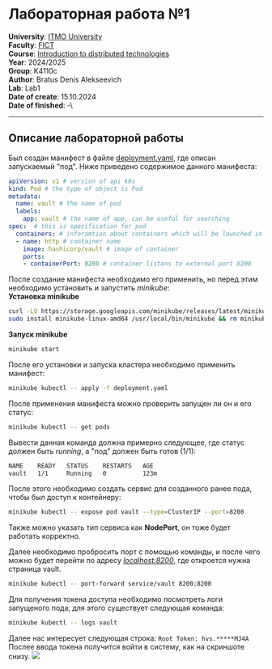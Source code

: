 # Лабораторная работа №1
**University**: [ITMO University](https://itmo.ru/ru/)\
**Faculty**: [FICT](https://fict.itmo.ru)\
**Course**: [Introduction to distributed technologies](https://github.com/itmo-ict-faculty/introduction-to-distributed-technologies)\
**Year**: 2024/2025\
**Group**: K4110c\
**Author**: Bratus Denis Alekseevich\
**Lab**: Lab1\
**Date of create**: 15.10.2024\
**Date of finished**: -\

---

## Описание лабораторной работы
Был создан манифест в файле [deployment.yaml](/lab1/deployment.yaml), где описан запускаемый "под". Ниже приведено содержимое данного манифеста:
```yaml
apiVersion: v1 # version of api k8s
kind: Pod # the type of object is Pod
metadata: 
  name: vault # the name of pod
  labels: 
    app: vault # the name of app, can be useful for searching
spec:  # this is specification for pod
  containers: # inforamtion about containers which will be launched in the pod
  - name: http # container name
    image: hashicorp/vault # image of container
    ports:
    - containerPort: 8200 # container listens to external port 8200  
```
После создание манифеста необходимо его применить, но перед этим необходимо установить и запустить *minikube*:\
**Установка minikube**
```bash
curl -LO https://storage.googleapis.com/minikube/releases/latest/minikube-linux-amd64
sudo install minikube-linux-amd64 /usr/local/bin/minikube && rm minikube-linux-amd64
```
**Запуск minikube**
```bash
minikube start
```
После его установки и запуска кластера необходимо применить манифест:
```bash
minikube kubectl -- apply -f deployment.yaml
```
После применения манифеста можно проверить запущен ли он и его статус:
```bash
minikube kubectl -- get pods
```
Вывести данная команда должна примерно следующее, где статус должен быть _running_, a "под" должен быть готов (1/1):
```bash
NAME    READY   STATUS    RESTARTS   AGE
vault   1/1     Running   0          123m
```
После этого необходимо создать сервис для созданного ранее пода, чтобы был доступ к контейнеру:
```bash
minikube kubectl -- expose pod vault --type=ClusterIP --port=8200
```
Также можно указать тип сервиса как **NodePort**, он тоже будет работать корректно.

Далее необходимо пробросить порт с помощью команды, и после чего можно будет перейти по адресу [_localhost:8200_](http://localhost:8200), где откроется нужна страница vault. 
```bash
minikube kubectl -- port-forward service/vault 8200:8200
```
Для получения токена доступа необходимо посмотреть логи запущеного пода, для этого существует следующая команда:
```bash
minikube kubectl -- logs vault
```
Далее нас интересует следующая строка:
```Root Token: hvs.*****MJ4A```
Послее ввода токена получится войти в систему, как на скриншоте снизу.
![](/lab1/vault_dashboard_screen.png)